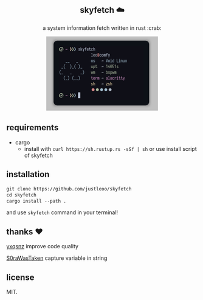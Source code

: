 <div align="center">
  <h2>skyfetch ☁️</h2>
  <p>a system information fetch written in rust :crab:</p>
  
  <img src="skyfetch.png">
</div>

## requirements

- cargo
  - install with `curl https://sh.rustup.rs -sSf | sh` or use install script of skyfetch

## installation 

```
git clone https://github.com/justleoo/skyfetch
cd skyfetch
cargo install --path .
```

and use `skyfetch` command in your terminal!

## thanks :heart:

[yxqsnz](https://github.com/yxqsnz) improve code quality

[S0raWasTaken](https://github.com/s0rawastaken) capture variable in string

## license

MIT.
